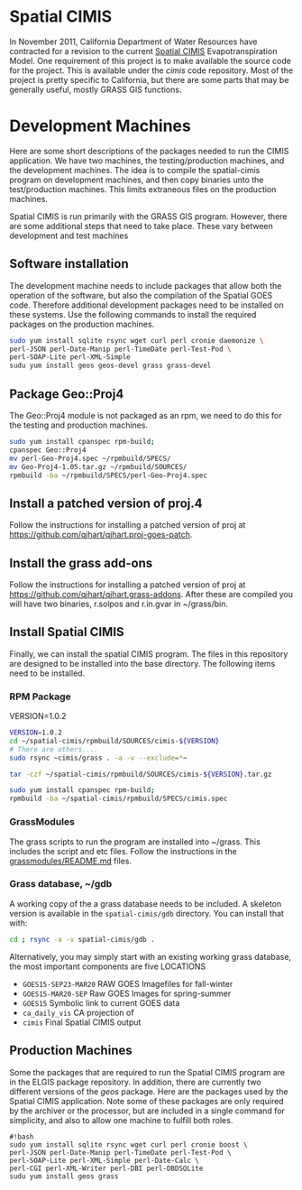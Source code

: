 # Spatial CIMIS

In November 2011, California Department of Water Resources have
contracted for a revision to the current [Spatial
CIMIS]([http://wwwcimis.water.ca.gov/cimis/cimiSatSpatialCimis.jsp)
Evapotranspiration Model.  One requirement of this project is to make
available the source code for the project.  This is available under
the *cimis* code repository.  Most of the project is pretty specific
to California, but there are some parts that may be generally useful,
mostly GRASS GIS functions.

# Development Machines

Here are some short descriptions of the packages needed to run the
CIMIS application.  We have two machines, the testing/production
machines, and the development machines.  The idea is to compile the
spatial-cimis program on development machines, and then copy binaries
unto the test/production machines.  This limits extraneous files on
the production machines.

Spatial CIMIS is run primarily with the GRASS GIS program.  However,
there are some additional steps that need to take place. These vary
between development and test machines

## Software installation

The development machine needs to include packages that allow both the
operation of the software, but also the compilation of the Spatial
GOES code.  Therefore additional development packages need to be
installed on these systems.  Use the following commands to install the
required packages on the production machines.

``` bash
sudo yum install sqlite rsync wget curl perl cronie daemonize \
perl-JSON perl-Date-Manip perl-TimeDate perl-Test-Pod \
perl-SOAP-Lite perl-XML-Simple 
sudu yum install geos geos-devel grass grass-devel
```

## Package Geo::Proj4
The Geo::Proj4 module is not packaged as an rpm, we need to do this for the testing and production machines.

``` bash
sudo yum install cpanspec rpm-build;
cpanspec Geo::Proj4
mv perl-Geo-Proj4.spec ~/rpmbuild/SPECS/
mv Geo-Proj4-1.05.tar.gz ~/rpmbuild/SOURCES/
rpmbuild -ba ~/rpmbuild/SPECS/perl-Geo-Proj4.spec 
```

## Install a patched version of proj.4
Follow the instructions for installing a patched version of proj at https://github.com/qjhart/qjhart.proj-goes-patch.

## Install the grass add-ons

Follow the instructions for installing a patched version of proj at
https://github.com/qjhart/qjhart.grass-addons.  After these are
compiled you will have two binaries, r.solpos and r.in.gvar in
~/grass/bin.

## Install Spatial CIMIS

Finally, we can install the spatial CIMIS program.  The files in this
repository are designed to be installed into the base directory.  The
following items need to be installed.

### RPM Package

VERSION=1.0.2
``` bash
VERSION=1.0.2
cd ~/spatial-cimis/rpmbuild/SOURCES/cimis-${VERSION}
# There are others....
sudo rsync ~cimis/grass . -a -v --exclude=*~
```

``` bash
tar -czf ~/spatial-cimis/rpmbuild/SOURCES/cimis-${VERSION}.tar.gz 

sudo yum install cpanspec rpm-build;
rpmbuild -ba ~/spatial-cimis/rpmbuild/SPECS/cimis.spec 
```


### GrassModules

The grass scripts to run the program are installed into ~/grass.  This
includes the script and etc files.  Follow the instructions in the
[grassmodules/README.md](grassmodules/README.md) files.

### Grass database, ~/gdb

A working copy of the a grass database needs to be included.  A
skeleton version is available in the `spatial-cimis/gdb` directory.  You can
install that with: 

``` bash 
cd ; rsync -a -v spatial-cimis/gdb .  
```

Alternatively, you may simply start with an existing working grass
database, the most important components are five LOCATIONS 

  * `GOES15-SEP23-MAR20` RAW GOES Imagefiles for fall-winter
  * `GOES15-MAR20-SEP` Raw GOES Images for spring-summer
  * `GOES15` Symbolic link to current GOES data
  * `ca_daily_vis` CA projection of 
  * `cimis` Final Spatial CIMIS output



## Production Machines

Some the packages that are required to run the Spatial CIMIS program
are in the ELGIS package repository.  In addition, there are currently
two different versions of the *geos* package.  Here are the packages
used by the Spatial CIMIS application.  Note some of these packages
are only required by the archiver or the processor, but are included
in a single command for simplicity, and also to allow one machine to
fulfill both roles.

```
#!bash
sudo yum install sqlite rsync wget curl perl cronie boost \
perl-JSON perl-Date-Manip perl-TimeDate perl-Test-Pod \
perl-SOAP-Lite perl-XML-Simple perl-Date-Calc \
perl-CGI perl-XML-Writer perl-DBI perl-DBDSQLite
sudu yum install geos grass
```

